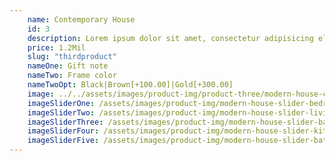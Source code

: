 ```yaml
---
	name: Contemporary House
	id: 3
	description: Lorem ipsum dolor sit amet, consectetur adipisicing elit. Aliquid quae eveniet culpa officia quidem mollitia impedit iste asperiores nisi reprehenderit consequatur, autem, nostrum pariatur enim?
	price: 1.2Mil
	slug: "thirdproduct"
	nameOne: Gift note
	nameTwo: Frame color
	nameTwoOpt: Black|Brown[+100.00]|Gold[+300.00]
	image: ../../assets/images/product-img/product-three/modern-house-cover-img-5.jpg
	imageSliderOne: /assets/images/product-img/modern-house-slider-bedroom.jpg
	imageSliderTwo: /assets/images/product-img/modern-house-slider-livingroom.jpg
	imageSliderThree: /assets/images/product-img/modern-house-slider-bathroom-one.jpg
	imageSliderFour: /assets/images/product-img/modern-house-slider-kitchen.jpg
	imageSliderFive: /assets/images/product-img/modern-house-slider-bathroom-two.jpg
---
```

